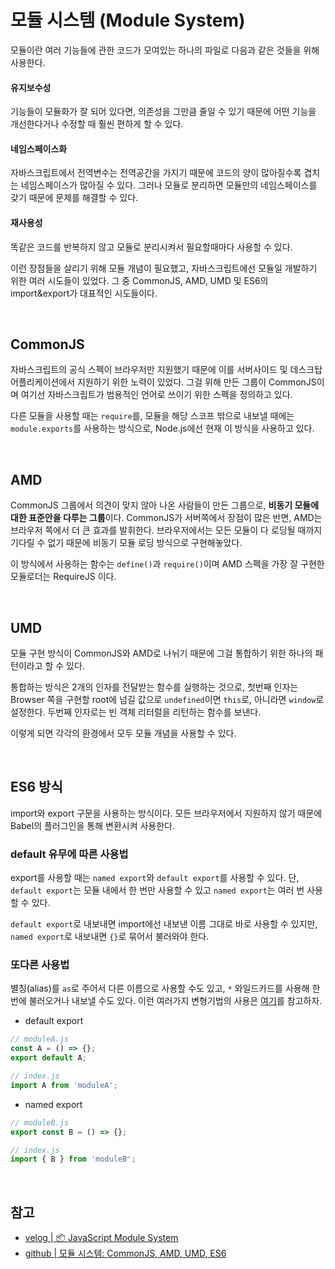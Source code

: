 # 모듈 시스템 (Module System)
모듈이란 여러 기능들에 관한 코드가 모여있는 하나의 파일로 다음과 같은 것들을 위해 사용한다.

#### 유지보수성
기능들이 모듈화가 잘 되어 있다면, 의존성을 그만큼 줄일 수 있기 때문에 어떤 기능을 개선한다거나 수정할 때 훨씬 편하게 할 수 있다.

#### 네임스페이스화
자바스크립트에서 전역변수는 전역공간을 가지기 때문에 코드의 양이 많아질수록 겹치는 네임스페이스가 많아질 수 있다. 그러나 모듈로 분리하면 모듈만의 네임스페이스를 갖기 때문에 문제를 해결할 수 있다.

#### 재사용성
똑같은 코드를 반복하지 않고 모듈로 분리시켜서 필요할때마다 사용할 수 있다.
<br>

이런 장점들을 살리기 위해 모듈 개념이 필요했고, 자바스크립트에선 모듈일 개발하기 위한 여러 시도들이 있었다. 그 중 CommonJS, AMD, UMD 및 ES6의 import&export가 대표적인 시도들이다.

<br>

## CommonJS
자바스크립트의 공식 스펙이 브라우저만 지원했기 때문에 이를 서버사이드 및 데스크탑 어플리케이션에서 지원하기 위한 노력이 있었다. 그걸 위해 만든 그룹이 CommonJS이며 여기선 자바스크립트가 범용적인 언어로 쓰이기 위한 스펙을 정의하고 있다.

다른 모듈을 사용할 때는 `require`를, 모듈을 해당 스코프 밖으로 내보낼 때에는 `module.exports`를 사용하는 방식으로, Node.js에선 현재 이 방식을 사용하고 있다.

<br>

## AMD
CommonJS 그룹에서 의견이 맞지 않아 나온 사람들이 만든 그룹으로, **비동기 모듈에 대한 표준안을 다루는 그룹**이다. CommonJS가 서버쪽에서 장점이 많은 반면, AMD는 브라우저 쪽에서 더 큰 효과를 발휘한다. 브라우저에서는 모든 모듈이 다 로딩될 때까지 기다릴 수 없기 때문에 비동기 모듈 로딩 방식으로 구현해놓았다.

이 방식에서 사용하는 함수는 `define()`과 `require()`이며 AMD 스펙을 가장 잘 구현한 모듈로더는 RequireJS 이다.

<br>

## UMD
모듈 구현 방식이 CommonJS와 AMD로 나뉘기 때문에 그걸 통합하기 위한 하나의 패턴이라고 할 수 있다.

통합하는 방식은 2개의 인자를 전달받는 함수를 실행하는 것으로, 첫번째 인자는 Browser 쪽을 구현할 root에 넘길 값으로 `undefined`이면 `this`로, 아니라면 `window`로 설정한다. 두번째 인자로는 빈 객체 리터럴을 리턴하는 함수를 보낸다.

이렇게 되면 각각의 환경에서 모두 모듈 개념을 사용할 수 있다.

<br>

## ES6 방식
import와 export 구문을 사용하는 방식이다. 모든 브라우저에서 지원하지 않기 때문에 Babel의 플러그인을 통해 변환시켜 사용한다.

### default 유무에 따른 사용법
export를 사용할 때는 `named export`와 `default export`를 사용할 수 있다. 단, `default export`는 모듈 내에서 한 번만 사용할 수 있고 `named export`는 여러 번 사용할 수 있다.

`default export`로 내보내면 import에선 내보낸 이름 그대로 바로 사용할 수 있지만, `named export`로 내보내면 `{}`로 묶어서 불러와야 한다.

### 또다른 사용법
별칭(alias)를 `as`로 주어서 다른 이름으로 사용할 수도 있고, `*` 와일드카드를 사용해 한 번에 불러오거나 내보낼 수도 있다. 이런 여러가지 변형기법의 사용은 [여기](https://velog.io/@doondoony/JavaScript-Module-System#-es6-modulesesm)를 참고하자.

- default export
```js
// moduleA.js
const A = () => {};
export default A;

// index.js
import A from 'moduleA';
```

- named export
```js
// moduleB.js
export const B = () => {};

// index.js
import { B } from 'moduleB';
```

<br>

## 참고
- [velog | 📦 JavaScript Module System](https://velog.io/@doondoony/JavaScript-Module-System#-es6-modulesesm)
- [github | 모듈 시스템: CommonJS, AMD, UMD, ES6](https://github.com/baeharam/Must-Know-About-Frontend/blob/master/Notes/javascript/module.md)
